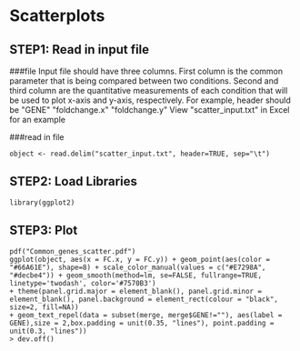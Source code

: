 # Scatterplots
## STEP1: Read in input file

###file
Input file should have three columns. First column is the common parameter that is being compared between two conditions. Second and third column are the quantitative measurements of each condition that will be used to plot x-axis and y-axis, respectively. For example, header should be "GENE" "foldchange.x" "foldchange.y"
View "scatter_input.txt" in Excel for an example

###read in file
```
object <- read.delim("scatter_input.txt", header=TRUE, sep="\t")
```
## STEP2: Load Libraries
```
library(ggplot2)
```

## STEP3: Plot
```
pdf("Common_genes_scatter.pdf")
ggplot(object, aes(x = FC.x, y = FC.y)) + geom_point(aes(color = "#66A61E"), shape=8) + scale_color_manual(values = c("#E7298A", "#decbe4")) + geom_smooth(method=lm, se=FALSE, fullrange=TRUE, linetype='twodash', color='#7570B3')
+ theme(panel.grid.major = element_blank(), panel.grid.minor = element_blank(), panel.background = element_rect(colour = "black", size=2, fill=NA))
+ geom_text_repel(data = subset(merge, merge$GENE!=""), aes(label = GENE),size = 2,box.padding = unit(0.35, "lines"), point.padding = unit(0.3, "lines"))
> dev.off()
```
